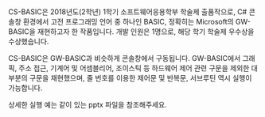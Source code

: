 <CS-BASIC>
CS-BASIC은 2018년도(2학년) 1학기 소프트웨어응용학부 학술제 출품작으로, C# 콘솔창 환경에서 고전 프로그래밍 언어 중 하나인 BASIC, 정확히는 Microsoft의 GW-BASIC을 재현하고자 한 작품입니다. 개발 인원은 1명으로, 해당 학기 학술제 우수상을 수상했습니다.
  
CS-BASIC은 GW-BASIC과 비슷하게 콘솔창에서 구동됩니다. GW-BASIC에서 그래픽, 주소 접근, 기계어 및 어셈블리어, 조이스틱 등 하드웨어 제어 관련 구문을 제외한 대부분의 구문을 재현했으며, 줄 번호를 이용한 제어문 및 반복문, 서브루틴 역시 실행이 가능합니다. 

상세한 실행 예는 같이 있는 pptx 파일을 참조해주세요.

